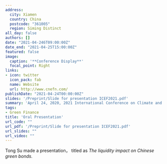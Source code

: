 ```yaml
---
address:
  city: Xiamen
  country: China
  postcode: "361005"
  region: Siming Distinct
all_day: false
authors: []
date: "2021-04-246T09:00:00Z"
date_end: "2021-04-25T15:00:00Z"
featured: false
image:
  caption: '**Conference Display**'
  focal_point: Right
links:
- icon: twitter
  icon_pack: fab
  name: Website
  url: http://www.cnefn.com/
publishDate: "2021-04-24T00:00:00Z"
slides: '/Preprint/Slide for presentation ICEF2021.pdf'
summary: 'April 24, 2020, 2021 International Conference on Climate and Energy Finance'
tags:
- Green Finance
title: 'Oral Presentation'
url_code: ""
url_pdf: '/Preprint/Slide for presentation ICEF2021.pdf'
url_slides: ""
url_video: ""
---
```

Tong Su made a presentation， titled as *The liquidity impact on Chinese green bonds.*